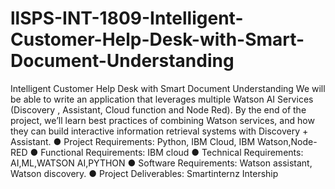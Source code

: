 # llSPS-INT-1809-Intelligent-Customer-Help-Desk-with-Smart-Document-Understanding
Intelligent Customer Help Desk with Smart Document Understanding
We will be able to write an application that leverages multiple Watson
AI Services (Discovery , Assistant, Cloud function and Node Red). By
the end of the project, we’ll learn best practices of combining Watson
services, and how they can build interactive information retrieval
systems with Discovery + Assistant.
● Project Requirements: Python, IBM Cloud, IBM
Watson,Node- RED
● Functional Requirements: IBM cloud
● Technical Requirements: AI,ML,WATSON AI,PYTHON
● Software Requirements: Watson assistant, Watson
discovery.
● Project Deliverables: Smartinternz Intership
